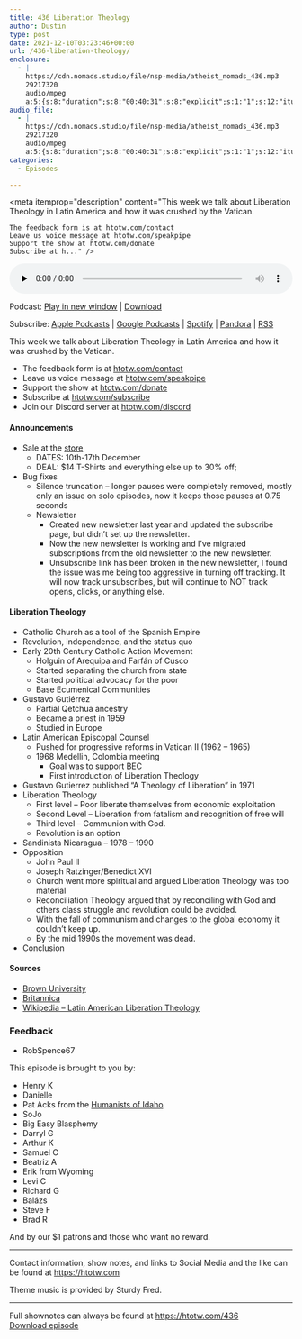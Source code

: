 ```yaml
---
title: 436 Liberation Theology
author: Dustin
type: post
date: 2021-12-10T03:23:46+00:00
url: /436-liberation-theology/
enclosure:
  - |
    https://cdn.nomads.studio/file/nsp-media/atheist_nomads_436.mp3
    29217320
    audio/mpeg
    a:5:{s:8:"duration";s:8:"00:40:31";s:8:"explicit";s:1:"1";s:12:"itunes_image";s:68:"https://cdn.nomads.studio/file/nsp-media/an436-thumbnail.jpg";s:13:"episode_title";s:19:"Liberation Theology";s:10:"episode_no";s:3:"436";}
audio_file:
  - |
    https://cdn.nomads.studio/file/nsp-media/atheist_nomads_436.mp3
    29217320
    audio/mpeg
    a:5:{s:8:"duration";s:8:"00:40:31";s:8:"explicit";s:1:"1";s:12:"itunes_image";s:68:"https://cdn.nomads.studio/file/nsp-media/an436-thumbnail.jpg";s:13:"episode_title";s:19:"Liberation Theology";s:10:"episode_no";s:3:"436";}
categories:
  - Episodes

---
```

<div itemscope itemtype="http://schema.org/AudioObject">
  <meta itemprop="name" content="436 Liberation Theology" />
  
  <meta itemprop="uploadDate" content="2021-12-09T20:23:46-07:00" />
  
  <meta itemprop="encodingFormat" content="audio/mpeg" />
  
  <meta itemprop="description" content="This week we talk about Liberation Theology in Latin America and how it was crushed by the Vatican.



 	The feedback form is at htotw.com/contact
 	Leave us voice message at htotw.com/speakpipe
 	Support the show at htotw.com/donate
 	Subscribe at h..." />
  
  <meta itemprop="contentUrl" content="https://dts.podtrac.com/redirect.mp3/cdn.nomads.studio/file/nsp-media/atheist_nomads_436.mp3" />
  
  <meta itemprop="contentSize" content="27.9" />
  </p> 
  
  <div class="powerpress_player" id="powerpress_player_9928">
    <audio class="wp-audio-shortcode" id="audio-6657-443" preload="none" style="width: 100%;" controls="controls"><source type="audio/mpeg" src="https://dts.podtrac.com/redirect.mp3/cdn.nomads.studio/file/nsp-media/atheist_nomads_436.mp3?_=443" /><a href="https://dts.podtrac.com/redirect.mp3/cdn.nomads.studio/file/nsp-media/atheist_nomads_436.mp3">https://dts.podtrac.com/redirect.mp3/cdn.nomads.studio/file/nsp-media/atheist_nomads_436.mp3</a></audio>
  </div>
</div>

<p class="powerpress_links powerpress_links_mp3">
  Podcast: <a href="https://dts.podtrac.com/redirect.mp3/cdn.nomads.studio/file/nsp-media/atheist_nomads_436.mp3" class="powerpress_link_pinw" target="_blank" title="Play in new window" onclick="return powerpress_pinw('https://htotw.com/?powerpress_pinw=6657-podcast');" rel="nofollow">Play in new window</a> | <a href="https://dts.podtrac.com/redirect.mp3/cdn.nomads.studio/file/nsp-media/atheist_nomads_436.mp3" class="powerpress_link_d" title="Download" rel="nofollow" download="atheist_nomads_436.mp3">Download</a>
</p>

<p class="powerpress_links powerpress_subscribe_links">
  Subscribe: <a href="https://podcasts.apple.com/us/podcast/humanists-take-on-the-world/id530050098?mt=2&ls=1" class="powerpress_link_subscribe powerpress_link_subscribe_itunes" target="_blank" title="Subscribe on Apple Podcasts" rel="nofollow">Apple Podcasts</a> | <a href="https://www.google.com/podcasts?feed=aHR0cDovL2F0aGVpc3Rub21hZHMubGlic3luLmNvbS9yc3M%3D" class="powerpress_link_subscribe powerpress_link_subscribe_googleplay" target="_blank" title="Subscribe on Google Podcasts" rel="nofollow">Google Podcasts</a> | <a href="https://open.spotify.com/show/3LzK2xZGike6Tc1GEMtMbr?si=LieN9SNuTpq96smuaUsH8A" class="powerpress_link_subscribe powerpress_link_subscribe_spotify" target="_blank" title="Subscribe on Spotify" rel="nofollow">Spotify</a> | <a href="https://www.pandora.com/podcast/atheist-nomads/PC:10122?corr=62071012&part=ug" class="powerpress_link_subscribe powerpress_link_subscribe_pandora" target="_blank" title="Subscribe on Pandora" rel="nofollow">Pandora</a> | <a href="https://htotw.com/feed/podcast/" class="powerpress_link_subscribe powerpress_link_subscribe_rss" target="_blank" title="Subscribe via RSS" rel="nofollow">RSS</a>
</p>

This week we talk about Liberation Theology in Latin America and how it was crushed by the Vatican.

<!--more-->

  * The feedback form is at [htotw.com/contact][1]
  * Leave us voice message at [htotw.com/speakpipe][2]
  * Support the show at [htotw.com/donate][3]
  * Subscribe at [htotw.com/subscribe][4]
  * Join our Discord server at [htotw.com/discord][5]

#### Announcements

  * Sale at the [store][6] 
      * DATES: 10th-17th December
      * DEAL: $14 T-Shirts and everything else up to 30% off;
  * Bug fixes 
      * Silence truncation &#8211; longer pauses were completely removed, mostly only an issue on solo episodes, now it keeps those pauses at 0.75 seconds
      * Newsletter 
          * Created new newsletter last year and updated the subscribe page, but didn’t set up the newsletter.
          * Now the new newsletter is working and I’ve migrated subscriptions from the old newsletter to the new newsletter.
          * Unsubscribe link has been broken in the new newsletter, I found the issue was me being too aggressive in turning off tracking. It will now track unsubscribes, but will continue to NOT track opens, clicks, or anything else.

#### Liberation Theology

  * Catholic Church as a tool of the Spanish Empire
  * Revolution, independence, and the status quo
  * Early 20th Century Catholic Action Movement 
      * Holguin of Arequipa and Farfán of Cusco
      * Started separating the church from state
      * Started political advocacy for the poor
      * Base Ecumenical Communities
  * Gustavo Gutiérrez 
      * Partial Qetchua ancestry
      * Became a priest in 1959
      * Studied in Europe
  * Latin American Episcopal Counsel 
      * Pushed for progressive reforms in Vatican II (1962 &#8211; 1965)
      * 1968 Medellin, Colombia meeting 
          * Goal was to support BEC
          * First introduction of Liberation Theology
  * Gustavo Gutierrez published “A Theology of Liberation” in 1971
  * Liberation Theology 
      * First level &#8211; Poor liberate themselves from economic exploitation
      * Second Level &#8211; Liberation from fatalism and recognition of free will
      * Third level &#8211; Communion with God.
      * Revolution is an option
  * Sandinista Nicaragua &#8211; 1978 &#8211; 1990
  * Opposition 
      * John Paul II
      * Joseph Ratzinger/Benedict XVI
      * Church went more spiritual and argued Liberation Theology was too material
      * Reconciliation Theology argued that by reconciling with God and others class struggle and revolution could be avoided.
      * With the fall of communism and changes to the global economy it couldn’t keep up.
      * By the mid 1990s the movement was dead.
  * Conclusion

#### Sources

  * [Brown University][7]
  * [Britannica][8]
  * [Wikipedia &#8211; Latin American Liberation Theology][9]

### Feedback

  * RobSpence67

This episode is brought to you by:

  * Henry K
  * Danielle
  * Pat Acks from the [Humanists of Idaho][10]
  * SoJo
  * Big Easy Blasphemy
  * Darryl G
  * Arthur K
  * Samuel C
  * Beatriz A
  * Erik from Wyoming
  * Levi C
  * Richard G
  * Balázs
  * Steve F
  * Brad R

And by our $1 patrons and those who want no reward.

* * *

Contact information, show notes, and links to Social Media and the like can be found at <https://htotw.com>

Theme music is provided by Sturdy Fred.

* * *

Full shownotes can always be found at <https://htotw.com/436>  
[Download episode][11]

 [1]: https://htotw.com/contact
 [2]: https://htotw.com/speakpike
 [3]: https://htotw.com/donate
 [4]: https://htotw.com/subscribe
 [5]: https://htotw.com/discord
 [6]: https://htotw.com/store
 [7]: https://library.brown.edu/create/modernlatinamerica/chapters/chapter-15-culture-and-society/essays-on-culture-and-society/liberation-theology-in-latin-america/
 [8]: https://www.britannica.com/topic/liberation-theology
 [9]: https://en.wikipedia.org/wiki/Latin_American_liberation_theology
 [10]: https://www.humanistsofidaho.org/
 [11]: https://dts.podtrac.com/redirect.mp3/cdn.nomads.studio/file/nsp-media/atheist_nomads_436.mp3
